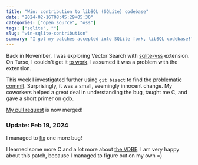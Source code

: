 ```yaml
---
title: "Win: contribution to libSQL (SQLite) codebase"
date: "2024-02-16T08:45:29+05:30"
categories: ["open source", "oss"]
tags: ["sqlite", ""]
slug: "win-sqlite-contribution"
summary: "I got my patches accepted into SQLite fork, libSQL codebase!"
---
```


Back in November, I was exploring Vector Search with [sqlite-vss](https://github.com/asg017/sqlite-vss) extension. On Turso, I couldn't get it [to work](https://github.com/tursodatabase/libsql/issues/865). I assumed it was a problem with the extension.

This week I investigated further using `git bisect` to find the [problematic commit](https://github.com/tursodatabase/libsql/commit/e56bdbd52168b0ec96930dac3e9a20523d0eb496). Surprisingly, it was a small, seemingly innocent change. My coworkers helped a great deal in understanding the bug, taught me C, and gave a short primer on gdb.

[My pull request](https://github.com/tursodatabase/libsql/pull/1027) is now merged! 

### Update: Feb 19, 2024

I managed to [fix](https://github.com/tursodatabase/libsql/pull/1048) one more bug! 

I learned some more C and a lot more about [the VDBE](https://www.sqlite.org/opcode.html). I am very happy about this patch, because I managed to figure out on my own =)